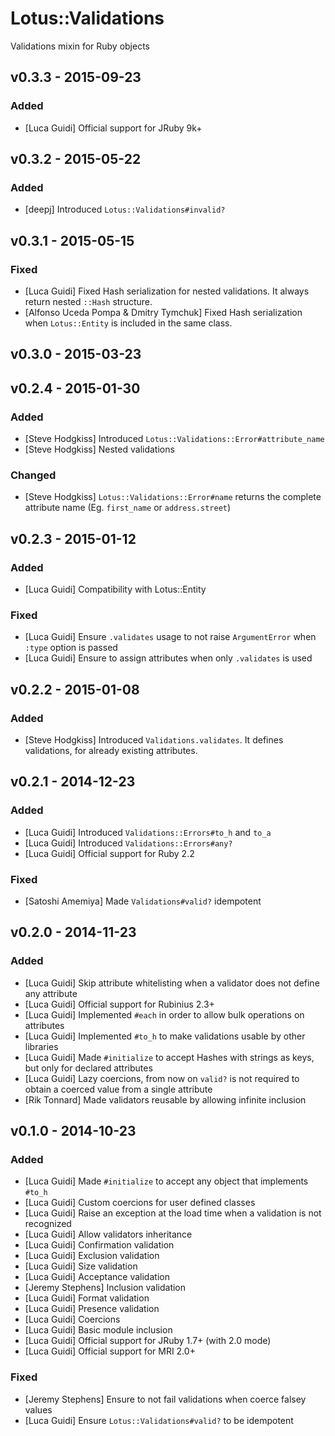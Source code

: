 # Lotus::Validations
Validations mixin for Ruby objects

## v0.3.3 - 2015-09-23
### Added
- [Luca Guidi] Official support for JRuby 9k+

## v0.3.2 - 2015-05-22
### Added
- [deepj] Introduced `Lotus::Validations#invalid?`

## v0.3.1 - 2015-05-15
### Fixed
- [Luca Guidi] Fixed Hash serialization for nested validations. It always return nested `::Hash` structure.
- [Alfonso Uceda Pompa & Dmitry Tymchuk] Fixed Hash serialization when `Lotus::Entity` is included in the same class.

## v0.3.0 - 2015-03-23

## v0.2.4 - 2015-01-30
### Added
- [Steve Hodgkiss] Introduced `Lotus::Validations::Error#attribute_name`
- [Steve Hodgkiss] Nested validations

### Changed
- [Steve Hodgkiss] `Lotus::Validations::Error#name` returns the complete attribute name (Eg. `first_name` or `address.street`)

## v0.2.3 - 2015-01-12
### Added
- [Luca Guidi] Compatibility with Lotus::Entity

### Fixed
- [Luca Guidi] Ensure `.validates` usage to not raise `ArgumentError` when `:type` option is passed
- [Luca Guidi] Ensure to assign attributes when only `.validates` is used

## v0.2.2 - 2015-01-08
### Added
- [Steve Hodgkiss] Introduced `Validations.validates`. It defines validations, for already existing attributes.

## v0.2.1 - 2014-12-23
### Added
- [Luca Guidi] Introduced `Validations::Errors#to_h` and `to_a`
- [Luca Guidi] Introduced `Validations::Errors#any?`
- [Luca Guidi] Official support for Ruby 2.2

### Fixed
- [Satoshi Amemiya] Made `Validations#valid?` idempotent

## v0.2.0 - 2014-11-23
### Added
- [Luca Guidi] Skip attribute whitelisting when a validator does not define any attribute
- [Luca Guidi] Official support for Rubinius 2.3+
- [Luca Guidi] Implemented `#each` in order to allow bulk operations on attributes
- [Luca Guidi] Implemented `#to_h` to make validations usable by other libraries
- [Luca Guidi] Made `#initialize` to accept Hashes with strings as keys, but only for declared attributes
- [Luca Guidi] Lazy coercions, from now on `valid?` is not required to obtain a coerced value from a single attribute
- [Rik Tonnard] Made validators reusable by allowing infinite inclusion

## v0.1.0 - 2014-10-23
### Added
- [Luca Guidi] Made `#initialize` to accept any object that implements `#to_h`
- [Luca Guidi] Custom coercions for user defined classes
- [Luca Guidi] Raise an exception at the load time when a validation is not recognized
- [Luca Guidi] Allow validators inheritance
- [Luca Guidi] Confirmation validation
- [Luca Guidi] Exclusion validation
- [Luca Guidi] Size validation
- [Luca Guidi] Acceptance validation
- [Jeremy Stephens] Inclusion validation
- [Luca Guidi] Format validation
- [Luca Guidi] Presence validation
- [Luca Guidi] Coercions
- [Luca Guidi] Basic module inclusion
- [Luca Guidi] Official support for JRuby 1.7+ (with 2.0 mode)
- [Luca Guidi] Official support for MRI 2.0+

### Fixed
- [Jeremy Stephens] Ensure to not fail validations when coerce falsey values
- [Luca Guidi] Ensure `Lotus::Validations#valid?` to be idempotent
